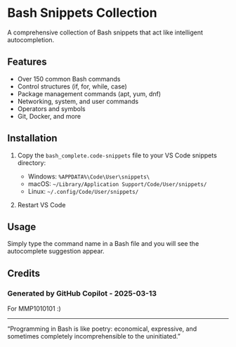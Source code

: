 # Bash Snippets Collection

A comprehensive collection of Bash snippets that act like intelligent autocompletion.

## Features

- Over 150 common Bash commands  
- Control structures (if, for, while, case)  
- Package management commands (apt, yum, dnf)  
- Networking, system, and user commands  
- Operators and symbols  
- Git, Docker, and more  

## Installation

1. Copy the `bash_complete.code-snippets` file to your VS Code snippets directory:  
   - Windows: `%APPDATA%\Code\User\snippets\`  
   - macOS: `~/Library/Application Support/Code/User/snippets/`  
   - Linux: `~/.config/Code/User/snippets/`

2. Restart VS Code

## Usage

Simply type the command name in a Bash file and you will see the autocomplete suggestion appear.

## Credits

### Generated by GitHub Copilot - 2025-03-13
For MMP1010101 :)

---

“Programming in Bash is like poetry: economical, expressive, and sometimes completely incomprehensible to the uninitiated.”

